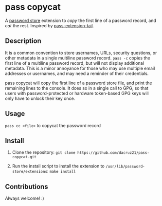 # pass copycat

A [password store](https://www.passwordstore.org/) extension to *copy* the first line of a password record, and *cat* the rest. Inspired by [pass-extension-tail](https://www.github.com/palortoff/pass-extension-tail).

## Description

It is a common convention to store usernames, URLs, security questions, or other metadata in a single multiline password record. `pass -c` copies the first line of a multiline password record, but will not display additional metadata. This is a minor annoyance for those who may use multiple email addresses or usernames, and may need a reminder of their credentials.

pass copycat will copy the first line of a password store file, and print the remaining lines to the console. It does so in a single call to GPG, so that users with password-protected or hardware token-based GPG keys will only have to unlock their key once.

## Usage

`pass cc <file>` to copycat the password record

## Install

1. Clone the repository: `git clone https://github.com/dacruz21/pass-copycat.git`

1. Run the install script to install the extension to `/usr/lib/password-store/extensions`: `make install`

## Contributions

Always welcome! :)


